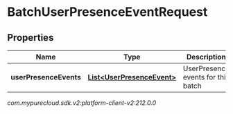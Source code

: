 # BatchUserPresenceEventRequest


## Properties

| Name | Type | Description | Notes |
| ------------ | ------------- | ------------- | ------------- |
| **userPresenceEvents** | [**List&lt;UserPresenceEvent&gt;**](UserPresenceEvent) | UserPresence events for this batch |  [optional] |




_com.mypurecloud.sdk.v2:platform-client-v2:212.0.0_
